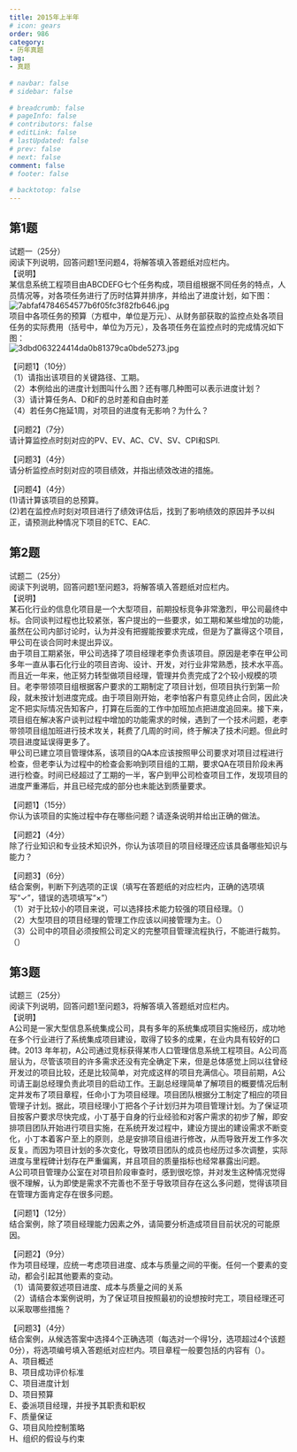 ```yaml
---  
title: 2015年上半年  
# icon: gears  
order: 986  
category:  
- 历年真题  
tag:  
- 真题  
  
# navbar: false  
# sidebar: false  
  
# breadcrumb: false  
# pageInfo: false  
# contributors: false  
# editLink: false  
# lastUpdated: false  
# prev: false  
# next: false  
comment: false  
# footer: false  
  
# backtotop: false  
---  
```

## 第1题 ##

试题一（25分）  
阅读下列说明，回答问题1至问题4，将解答填入答题纸对应栏内。  
【说明】  
某信息系统工程项目由ABCDEFG七个任务构成，项目组根据不同任务的特点，人员情况等，对各项任务进行了历时估算并排序，并给出了进度计划，如下图：  
![7abfaf4784654577b6f05fc3f82fb646.jpg][]  
项目中各项任务的预算（方框中，单位是万元）、从财务部获取的监控点处各项目任务的实际费用（括号中，单位为万元），及各项任务在监控点时的完成情况如下图：  
![3dbd063224414da0b81379ca0bde5273.jpg][]  
  
【问题1】（10分）  
（1）请指出该项目的关键路径、工期。  
（2）本例给出的进度计划图叫什么图？还有哪几种图可以表示进度计划？  
（3）请计算任务A、D和F的总时差和自由时差  
（4）若任务C拖延1周，对项目的进度有无影响？为什么？  
  
【问题2】（7分）  
请计算监控点时刻对应的PV、EV、AC、CV、SV、CPI和SPI.  
  
【问题3】（4分）  
请分析监控点时刻对应的项目绩效，并指出绩效改进的措施。  
  
【问题4】（4分）  
(1)请计算该项目的总预算。  
(2)若在监控点时刻对项目进行了绩效评估后，找到了影响绩效的原因并予以纠正，请预测此种情况下项目的ETC、EAC.  


## 第2题 ##

试题二（25分）  
阅读下列说明，回答问题1至问题3，将解答填入答题纸对应栏内。  
【说明】  
某石化行业的信息化项目是一个大型项目，前期投标竞争非常激烈，甲公司最终中标。合同谈判过程也比较紧张，客户提出的一些要求，如工期和某些增加的功能，虽然在公司内部讨论时，认为并没有把握能按要求完成，但是为了赢得这个项目，甲公司在谈合同时未提出异议。  
由于项目工期紧张，甲公司选择了项目经理老李负责该项目。原因是老李在甲公司多年一直从事石化行业的项目咨询、设计、开发，对行业非常熟悉，技术水平高。而且近一年来，他正努力转型做项目经理，管理并负责完成了2个较小规模的项目。老李带领项目组根据客户要求的工期制定了项目计划，但项目执行到第一阶段，就未按计划进度完成。由于项目刚开始，老李怕客户有意见终止合同，因此决定不把实际情况告知客户，打算在后面的工作中加班加点把进度追回来。接下来，项目组在解决客户谈判过程中增加的功能需求的时候，遇到了一个技术问题，老李带领项目组加班进行技术攻关，耗费了几周的时间，终于解决了技术问题。但此时项目进度延误得更多了。  
甲公司已建立项目管理体系，该项目的QA本应该按照甲公司要求对项目过程进行检查，但老李认为过程中的检查会影响到项目组的工期，要求QA在项目阶段未再进行检查。时间已经超过了工期的一半，客户到甲公司检查项目工作，发现项目的进度严重滞后，并且已经完成的部分也未能达到质量要求。  
  
【问题1】（15分）  
你认为该项目的实施过程中存在哪些问题？请逐条说明并给出正确的做法。  
  
【问题2】（4分）  
除了行业知识和专业技术知识外，你认为该项目的项目经理还应该具备哪些知识与能力？  
  
【问题3】（6分）  
结合案例，判断下列选项的正误（填写在答题纸的对应栏内，正确的选项填写“✓”，错误的选项填写“×”）  
（1）对于比较小的项目来说，可以选择技术能力较强的项目经理。（）  
（2）大型项目的项目经理的管理工作应该以间接管理为主。（）  
（3）公司中的项目必须按照公司定义的完整项目管理流程执行，不能进行裁剪。（）  


## 第3题 ##

试题三（25分）  
阅读下列说明，回答问题1至问题3，将解答填入答题纸对应栏内。  
【说明】  
A公司是一家大型信息系统集成公司，具有多年的系统集成项目实施经历，成功地在多个行业进行了系统集成项目建设，取得了较多的成果，在业内具有较好的口碑。2013 年年初，A公司通过竞标获得某市人口管理信息系统工程项目。A公司高层认为，尽管该项目的许多需求还没有完全确定下来，但是总体感觉上同以往曾经开发过的项目比较，还是比较简单，对完成这样的项目充满信心。项目前期，A公司请王副总经理负责此项目的启动工作。王副总经理简单了解项目的概要情况后制定并发布了项目章程，任命小丁为项目经理。项目团队根据分工制定了相应的项目管理子计划。据此，项目经理小丁把各个子计划归并为项目管理计划。为了保证项目按客户要求尽快完成，小丁基于自身的行业经验和对客户需求的初步了解，即安排项目团队开始进行项目实施，在系统开发过程中，建设方提出的建设需求不断变化，小丁本着客户至上的原则，总是安排项目组进行修改，从而导致开发工作多次反复。而因为项目计划的多次变化，导致项目团队的成员也经历过多次调整，实际进度与里程碑计划存在严重偏离，并且项目的质量指标也经常暴露出问题。  
A公司项目管理办公室在对项目阶段审查时，感到很吃惊，并对发生这种情况觉得很不理解，认为即使是需求不完善也不至于导致项目存在这么多问题，觉得该项目在管理方面肯定存在很多问题。  
  
【问题1】（12分）  
结合案例，除了项目经理能力因素之外，请简要分析造成项目目前状况的可能原因。  
  
【问题2】（9分）  
作为项目经理，应统一考虑项目进度、成本与质量之间的平衡。任何一个要素的变动，都会引起其他要素的变动。  
（1）请简要叙述项目进度、成本与质量之间的关系  
（2）请结合本案例说明，为了保证项目按照最初的设想按时完工，项目经理还可以采取哪些措施？  
  
【问题3】（4分）  
结合案例，从候选答案中选择4个正确选项（每选对一个得1分，选项超过4个该题0分），将选项编号填入答题纸对应栏内。项目章程一般要包括的内容有（）。  
A、项目概述  
B、项目成功评价标准  
C、项目进度计划  
D、项目预算  
E、委派项目经理，并授予其职责和职权  
F、质量保证  
G、项目风险控制策略  
H、组织的假设与约束  



[7abfaf4784654577b6f05fc3f82fb646.jpg]: https://www.xkxxkx.cn/file/exam/software/信息系统项目管理师/案例/第1题/7abfaf4784654577b6f05fc3f82fb646.jpg
[3dbd063224414da0b81379ca0bde5273.jpg]: https://www.xkxxkx.cn/file/exam/software/信息系统项目管理师/案例/第1题/3dbd063224414da0b81379ca0bde5273.jpg

